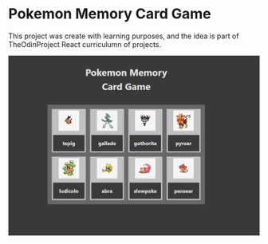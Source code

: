 # Pokemon Memory Card Game

This project was create with learning purposes, and the idea is part of TheOdinProject React curriculumn of projects.

![Project demo img](/src/assets/pokemon-mvp.png) 
